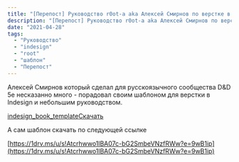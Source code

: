 ```yaml
---
title: "[Перепост] Руководство r0ot-а aka Алексей Смирнов по верстке в InDesign и шаблон"
description: "[Перепост] Руководство r0ot-а aka Алексей Смирнов по верстке в InDesign и шаблон"
date: "2021-04-28"
tags: 
  - "Руководство"
  - "indesign"
  - "root"
  - "шаблон"
  - "Перепост"
---
```


Алексей Смирнов который сделал для русскоязычного сообщества D&D 5e несказанно много - порадовал своим шаблоном для верстки в Indesign и небольшим руководством.

[indesign\_book\_template](https://cyborgsandmages.files.wordpress.com/2021/04/indesign_book_template.pdf)[Скачать](https://cyborgsandmages.files.wordpress.com/2021/04/indesign_book_template.pdf)

А сам шаблон скачать по следующей ссылке

[https://1drv.ms/u/s!Atcrhwwo1lBA07c-bG2SmbeVNzfRWw?e=9wB1ip](https://1drv.ms/u/s!Atcrhwwo1lBA07c-bG2SmbeVNzfRWw?e=9wB1ip)
